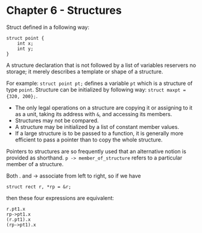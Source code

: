 # Chapter 6 - Structures

Struct defined in a following way:

```
struct point {
    int x;
    int y;
}
```

A structure declaration that is not followed by a list of variables reservers no storage; it merely describes a template or shape of a structure.

For example: `struct point pt;` defines a variable `pt` which is a structure of type `point`. Structure can be initialized by following way: `struct maxpt = {320, 200};`.

- The only legal operations on a structure are copying it or assigning to it as a unit, taking its address with `&`, and accessing its members.
- Structures may not be compared.
- A structure may be initialized by a list of constant member values.
- If a large structure is to be passed to a function, it is generally more efficient to pass a pointer than to copy the whole structure.

Pointers to structures are so frequently used that an alternative notion is provided as shorthand. `p -> member_of_structure` refers to a particular member of a structure.

Both . and -> associate from left to right, so if we have
```
struct rect r, *rp = &r;
```

then these four expressions are equivalent:
```
r.pt1.x
rp->pt1.x
(r.pt1).x
(rp->pt1).x
```

